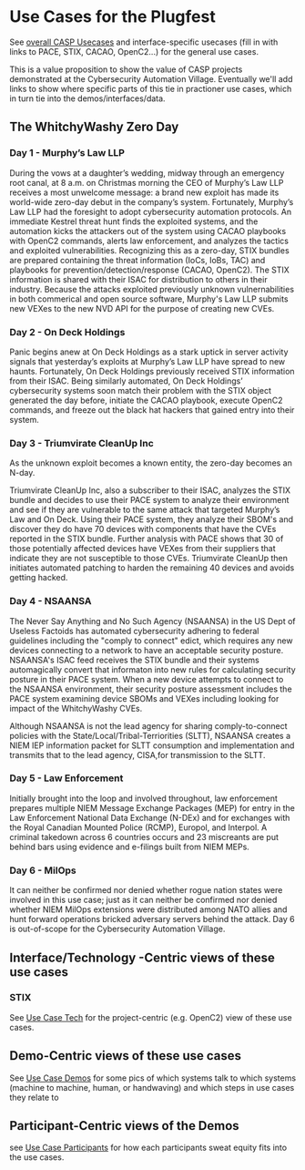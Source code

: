 # Use Cases for the Plugfest
See [overall CASP Usecases](../../../../UseCases/README.md) 
and interface-specific usecases
(fill in with links to PACE, STIX, CACAO, OpenC2...) 
for the general use cases.

This is a value proposition to show the value of CASP projects demonstrated at the 
Cybersecurity Automation Village.
Eventually we'll add links to show where specific parts of this
tie in practioner use cases, which in turn tie into the demos/interfaces/data.

## The WhitchyWashy Zero Day
### Day 1 - Murphy’s Law LLP
During the vows at a daughter’s wedding, midway through an
emergency root canal, at 8 a.m. on Christmas morning the CEO of
Murphy’s Law LLP receives a most unwelcome message: a brand new
exploit has made its world-wide zero-day debut in the company’s
system. Fortunately, Murphy’s Law LLP had the foresight to adopt
cybersecurity automation protocols. An immediate Kestrel threat
hunt finds the exploited systems, and the automation kicks the attackers out of the
system using CACAO playbooks with OpenC2 commands, alerts law
enforcement, and analyzes the tactics and exploited
vulnerabilities. Recognizing this as a zero-day, STIX bundles are
prepared containing the threat information (IoCs, IoBs, TAC) and
playbooks for prevention/detection/response (CACAO, OpenC2). The
STIX information is shared with their ISAC for distribution to
others in their industry. Because the attacks exploited
previously unknown vulnernabilities in both commerical and open
source software, Murphy's Law LLP submits new VEXes to the new
NVD API for the purpose of creating new CVEs.

### Day 2 - On Deck Holdings
Panic begins anew at On Deck Holdings as a stark uptick in server
activity signals that yesterday’s exploits at Murphy’s Law LLP
have spread to new haunts. Fortunately, On Deck Holdings
previously received STIX information from their ISAC. Being
similarly automated, On Deck Holdings’ cybersecurity systems 
soon match their problem with the STIX object generated the day
before, initiate the CACAO playbook, execute OpenC2 commands, and
freeze out the black hat hackers that gained entry into their
system.

### Day 3 - Triumvirate CleanUp Inc
As the unknown exploit becomes a known entity, the zero-day
becomes an N-day. 

Triumvirate CleanUp Inc, also a subscriber to their ISAC,
analyzes the STIX bundle and decides to use their PACE system to
analyze their environment and see if they are vulnerable to the
same attack that targeted Murphy’s Law and On Deck. Using their
PACE system, they analyze their SBOM's and discover they do have
70 devices with components that have the CVEs reported in the
STIX bundle. Further analysis with PACE shows that 30 of those
potentially affected devices have VEXes from their suppliers that
indicate they are not susceptible to those CVEs. Triumvirate
CleanUp then initiates automated patching to harden the remaining
40 devices and avoids getting hacked.

### Day 4 - NSAANSA
The Never Say Anything and No Such Agency (NSAANSA) in the US
Dept of Useless Factoids has automated cybersecurity adhering to
federal guidelines including the "comply to connect" edict, which
requires any new devices connecting to a network to have an
acceptable security posture. NSAANSA's ISAC feed receives the
STIX bundle and their systems automagically convert that
informaton into new rules for calculating security posture in
their PACE system. When a new device attempts to connect to the
NSAANSA environment, their security posture assessment includes
the PACE system examining device SBOMs and VEXes including looking
for impact of the WhitchyWashy CVEs.

Although NSAANSA is not the lead agency for sharing
comply-to-connect policies with the
State/Local/Tribal-Terriorities (SLTT), NSAANSA creates a NIEM
IEP information packet for SLTT consumption and implementation and
transmits that to the lead agency, CISA,for transmission to the
SLTT.

### Day 5 - Law Enforcement
Initially brought into the loop and involved throughout, law enforcement 
prepares multiple NIEM Message Exchange Packages (MEP)
for entry in the Law Enforcement National Data Exchange (N-DEx)
and for exchanges with the Royal Canadian Mounted Police (RCMP),
Europol, and Interpol.
A criminal takedown across 6 countries occurs and 23 miscreants
are put behind bars using evidence and e-filings built from NIEM MEPs.
  

### Day 6 - MilOps
It can neither be confirmed nor denied whether
rogue nation states were involved in this use case;
just as it can neither be confirmed nor denied whether
NIEM MilOps extensions were distributed among NATO allies
and hunt forward operations bricked adversary servers behind the attack.
Day 6 is out-of-scope for the Cybersecurity Automation Village. 

## Interface/Technology -Centric views of these use cases
### STIX
See [Use Case Tech](./use_case_tech.md) for the project-centric (e.g. OpenC2)
view of these use cases.

## Demo-Centric views of these use cases

See [Use Case Demos](./use_case_demos.md) for
some pics of which systems talk to which systems (machine to machine, human, or handwaving) 
and which steps in use cases they relate to

## Participant-Centric views of the Demos
see [Use Case Participants](./use_case_participants.md) for
how each participants sweat equity fits into the use cases.
